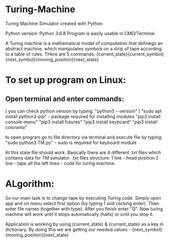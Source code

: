 # Turing-Machine
Turing Machine Simulator created with Python

Python version: Python 3.6.8
Program is easily usable in CMD/Terminal.

A Turing machine is a mathematical model of computation that definegs an abstract machine, which manipulates symbols on a strip of tape according to a table of rules.
THere are 5 commands: {current_state}{current_symbol}{next_symbol}{moving_position}{next_state}

# To set up program on Linux:
## Open terminal and enter commands:
( you can check python version by typing: "python3 --version" )
  "sudo apt install python3-pip" - package required for installing modules
  "pip3 install console-menu"
  "pip3 install futures"
  "pip3 install keyboard"
  "pip3 install colorama"
  
  to open program go to file directory via terminal and execute file by typing:
    "sudo python3 TM.py" - sudo is required for keyboard module

  At this state file should work.
  Basically there are 4 different .txt files which contains data for TM simulator.
  .txt files structure:
    1 line - head position
    2 line - tape
    all the left lines - code for turing machine.

# ALgorithm:
So our main task is to change tape by executing Turing code.
Simply open app and on menu select first option (by typing 1 and clicking enter).
Then enter file names (together with type). After you finish enter "Q".
Now turing machine will work until it stops automatically (halts) or until you stop it.

Application is working by using {current_state} & {current_state} as a key in dictionary.
By doing this we are getting our needed values - {next_symbol}{moving_position}{next_state}
